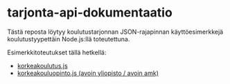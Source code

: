 # tarjonta-api-dokumentaatio
Tästä reposta löytyy koulutustarjonnan JSON-rajapinnan käyttöesimerkkejä koulutustyypettäin Node.js:llä toteutettuna.

Esimerkkitoteutukset tällä hetkellä:
  * [korkeakoulutus.js](korkeakoulutus.js)
  * [korkeakouluopinto.js (avoin yliopisto / avoin amk)](korkeakouluopinto.js)
